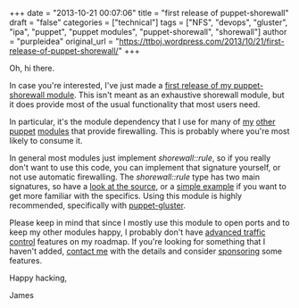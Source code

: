+++
date = "2013-10-21 00:07:06"
title = "first release of puppet-shorewall"
draft = "false"
categories = ["technical"]
tags = ["NFS", "devops", "gluster", "ipa", "puppet", "puppet modules", "puppet-shorewall", "shorewall"]
author = "purpleidea"
original_url = "https://ttboj.wordpress.com/2013/10/21/first-release-of-puppet-shorewall/"
+++

Oh, hi there.

In case you're interested, I've just made a <a href="https://github.com/purpleidea/puppet-shorewall">first release of my puppet-shorewall module</a>. This isn't meant as an exhaustive shorewall module, but it does provide most of the usual functionality that most users need.

In particular, it's the module dependency that I use for many of <a title="puppet-gluster" href="https://github.com/purpleidea/puppet-gluster/">my</a> <a href="https://github.com/purpleidea/puppet-ipa">other</a> <a href="https://github.com/purpleidea/puppet-nfs">puppet</a> <a href="https://github.com/purpleidea/puppet-cobbler">modules</a> that provide firewalling. This is probably where you're most likely to consume it.

In general most modules just implement <em>shorewall::rule</em>, so if you really don't want to use this code, you can implement that signature yourself, or not use automatic firewalling. The <em>shorewall::rule</em> type has two main signatures, so have a <a href="https://github.com/purpleidea/puppet-shorewall">look at the source</a>, or a <a href="https://github.com/purpleidea/puppet-shorewall/blob/master/examples/misc-example.pp">simple example</a> if you want to get more familiar with the specifics. Using this module is highly recommended, specifically with <a title="puppet-gluster" href="https://github.com/purpleidea/puppet-gluster/">puppet-gluster</a>.

Please keep in mind that since I mostly use this module to open ports and to keep my other modules happy, I probably don't have <a href="http://www.lartc.org/">advanced traffic control</a> features on my roadmap. If you're looking for something that I haven't added, <a title="contact" href="/contact/">contact me</a> with the details and consider <a title="donate" href="/donate/">sponsoring</a> some features.

Happy hacking,

James


